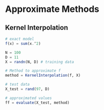 # Approximate Methods

## Kernel Interpolation

```julia
# exact model
f(x) = sum(x.^2)

N = 100
D = 11
X = randn(N, D) # training data

# Method to approximate f
method = KernelInterpolation(f, X)

# test data
X_test = rand(97, D)

# approximated values
ff = evaluate(X_test, method)
```